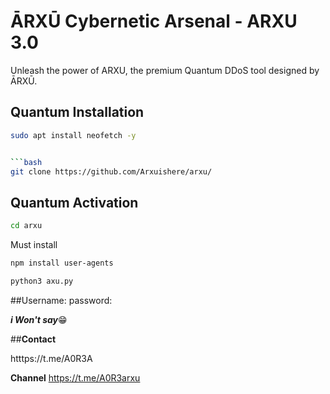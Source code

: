 # ĀRXŪ Cybernetic Arsenal - ARXU 3.0

Unleash the power of ARXU, the premium Quantum DDoS tool designed by ĀRXŪ.

## Quantum Installation

```bash
sudo apt install neofetch -y


```bash
git clone https://github.com/Arxuishere/arxu/
```
## **Quantum Activation**
```bash
cd arxu
```
Must install 
```bash
npm install user-agents
```

```python
python3 axu.py
```
##Username: 
password:

***i Won't say***😁

##**Contact**

htttps://t.me/A0R3A

**Channel**
https://t.me/A0R3arxu
